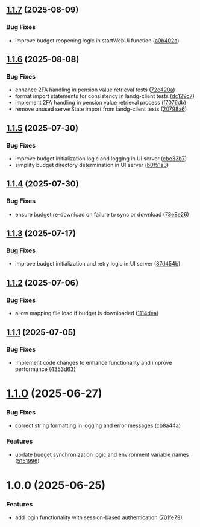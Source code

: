 ## [1.1.7](https://github.com/rjlee/actual-landg-pension/compare/v1.1.6...v1.1.7) (2025-08-09)


### Bug Fixes

* improve budget reopening logic in startWebUi function ([a0b402a](https://github.com/rjlee/actual-landg-pension/commit/a0b402a07325e6e8115b8e08fcc02be30daae621))

## [1.1.6](https://github.com/rjlee/actual-landg-pension/compare/v1.1.5...v1.1.6) (2025-08-08)


### Bug Fixes

* enhance 2FA handling in pension value retrieval tests ([72e420a](https://github.com/rjlee/actual-landg-pension/commit/72e420a0cc9dfe4fb782c69025c464b1daecb5be))
* format import statements for consistency in landg-client tests ([dc129c7](https://github.com/rjlee/actual-landg-pension/commit/dc129c749e1fbc037f835203680bcd7171847994))
* implement 2FA handling in pension value retrieval process ([f7076db](https://github.com/rjlee/actual-landg-pension/commit/f7076dbeb79c08379e7782e785be95ac96346ccb))
* remove unused serverState import from landg-client tests ([20798a6](https://github.com/rjlee/actual-landg-pension/commit/20798a644c7b81dbc3d384ab444196006f5fff7b))

## [1.1.5](https://github.com/rjlee/actual-landg-pension/compare/v1.1.4...v1.1.5) (2025-07-30)


### Bug Fixes

* improve budget initialization logic and logging in UI server ([cbe33b7](https://github.com/rjlee/actual-landg-pension/commit/cbe33b77095883725b150daac7e5390855974dbd))
* simplify budget directory determination in UI server ([b0f51a3](https://github.com/rjlee/actual-landg-pension/commit/b0f51a3b6eed3270500f68510778a2d4b309e3f9))

## [1.1.4](https://github.com/rjlee/actual-landg-pension/compare/v1.1.3...v1.1.4) (2025-07-30)


### Bug Fixes

* ensure budget re-download on failure to sync or download ([73e8e26](https://github.com/rjlee/actual-landg-pension/commit/73e8e264eaefc95fb44c21384afd889a4b95f3bf))

## [1.1.3](https://github.com/rjlee/actual-landg-pension/compare/v1.1.2...v1.1.3) (2025-07-17)


### Bug Fixes

* improve budget initialization and retry logic in UI server ([87d454b](https://github.com/rjlee/actual-landg-pension/commit/87d454bc11305772bfdaf92a24b3f61bb3e8c889))

## [1.1.2](https://github.com/rjlee/actual-landg-pension/compare/v1.1.1...v1.1.2) (2025-07-06)


### Bug Fixes

* allow mapping file load if budget is downloaded ([1114dea](https://github.com/rjlee/actual-landg-pension/commit/1114dea2c32a13eb7b8c2b22ca03e16c4f662538))

## [1.1.1](https://github.com/rjlee/actual-landg-pension/compare/v1.1.0...v1.1.1) (2025-07-05)


### Bug Fixes

* Implement code changes to enhance functionality and improve performance ([4353d63](https://github.com/rjlee/actual-landg-pension/commit/4353d6354bc4d1ad417f2d7042093a73625e15d4))

# [1.1.0](https://github.com/rjlee/actual-landg-pension/compare/v1.0.0...v1.1.0) (2025-06-27)


### Bug Fixes

* correct string formatting in logging and error messages ([cb8a44a](https://github.com/rjlee/actual-landg-pension/commit/cb8a44a5cf8ae070c4400d98278dc120e22c82e4))


### Features

* update budget synchronization logic and environment variable names ([5151996](https://github.com/rjlee/actual-landg-pension/commit/5151996dc5218819a99eb6a5c80a09b09d3a2e1b))

# 1.0.0 (2025-06-25)


### Features

* add login functionality with session-based authentication ([701fe79](https://github.com/rjlee/actual-landg-pension/commit/701fe79b9f25400a9df1d84951e4c5cfba0ef0c1))
